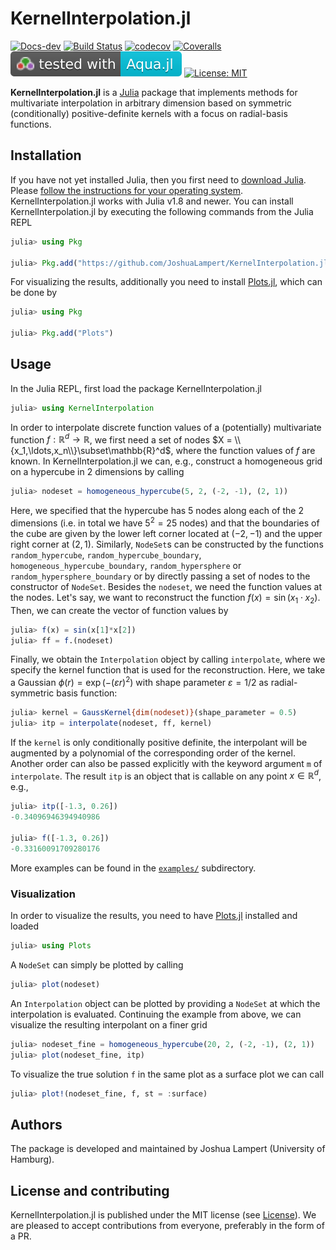 # KernelInterpolation.jl

[![Docs-dev](https://img.shields.io/badge/docs-dev-blue.svg)](https://JoshuaLampert.github.io/KernelInterpolation.jl/dev/)
[![Build Status](https://github.com/JoshuaLampert/KernelInterpolation.jl/actions/workflows/CI.yml/badge.svg?branch=main)](https://github.com/JoshuaLampert/KernelInterpolation.jl/actions/workflows/CI.yml?query=branch%3Amain)
[![codecov](https://codecov.io/gh/JoshuaLampert/KernelInterpolation.jl/graph/badge.svg)](https://codecov.io/gh/JoshuaLampert/KernelInterpolation.jl)
[![Coveralls](https://coveralls.io/repos/github/JoshuaLampert/KernelInterpolation.jl/badge.svg?branch=main)](https://coveralls.io/github/JoshuaLampert/KernelInterpolation.jl?branch=main)
[![Aqua QA](https://raw.githubusercontent.com/JuliaTesting/Aqua.jl/master/badge.svg)](https://github.com/JuliaTesting/Aqua.jl)
[![License: MIT](https://img.shields.io/badge/License-MIT-success.svg)](https://opensource.org/licenses/MIT)

**KernelInterpolation.jl** is a [Julia](https://julialang.org/) package that implements methods for multivariate interpolation in arbitrary dimension based on symmetric (conditionally) positive-definite kernels with a focus on radial-basis functions.

## Installation
If you have not yet installed Julia, then you first need to [download Julia](https://julialang.org/downloads/). Please [follow the instructions for your operating system](https://julialang.org/downloads/platform/). KernelInterpolation.jl works with Julia v1.8 and newer. You can install KernelInterpolation.jl by executing the following commands from the Julia REPL
```julia
julia> using Pkg

julia> Pkg.add("https://github.com/JoshuaLampert/KernelInterpolation.jl")
```
For visualizing the results, additionally you need to install [Plots.jl](https://github.com/JuliaPlots/Plots.jl), which can be done by
```julia
julia> using Pkg

julia> Pkg.add("Plots")
```

## Usage
In the Julia REPL, first load the package KernelInterpolation.jl
```julia
julia> using KernelInterpolation
```
In order to interpolate discrete function values of a (potentially) multivariate function $f: \mathbb{R}^d\to \mathbb{R}$, we first need a set of nodes $X = \\{x_1,\ldots,x_n\\}\subset\mathbb{R}^d$, where the function values of $f$ are known. In KernelInterpolation.jl we can, e.g., construct a homogeneous grid on a hypercube in 2 dimensions by calling
```julia
julia> nodeset = homogeneous_hypercube(5, 2, (-2, -1), (2, 1))
```
Here, we specified that the hypercube has 5 nodes along each of the 2 dimensions (i.e. in total we have $5^2 = 25$ nodes) and that the boundaries of the cube are given by the lower left corner located at $(-2, -1)$ and the upper right corner at $(2, 1)$. Similarly, `NodeSet`s can be constructed by the functions `random_hypercube`, `random_hypercube_boundary`, `homogeneous_hypercube_boundary`, `random_hypersphere` or `random_hypersphere_boundary` or by directly passing a set of nodes to the constructor of `NodeSet`. Besides the `nodeset`, we need the function values at the nodes. Let's say, we want to reconstruct the function $f(x) = \sin(x_1\cdot x_2)$. Then, we can create the vector of function values by
```julia
julia> f(x) = sin(x[1]*x[2])
julia> ff = f.(nodeset)
```
Finally, we obtain the `Interpolation` object by calling `interpolate`, where we specify the kernel function that is used for the reconstruction. Here, we take a Gaussian $\phi(r) = \exp(-(\varepsilon r)^2)$ with shape parameter $\varepsilon = 1/2$ as radial-symmetric basis function:
```julia
julia> kernel = GaussKernel{dim(nodeset)}(shape_parameter = 0.5)
julia> itp = interpolate(nodeset, ff, kernel)
```
If the `kernel` is only conditionally positive definite, the interpolant will be augmented by a polynomial of the corresponding order of the kernel. Another order can also be passed explicitly with the keyword argument `m` of `interpolate`. The result `itp` is an object that is callable on any point $x\in\mathbb{R}^d$, e.g.,
```julia
julia> itp([-1.3, 0.26])
-0.34096946394940986

julia> f([-1.3, 0.26])
-0.33160091709280176
```
More examples can be found in the [`examples/`](https://github.com/JoshuaLampert/KernelInterpolation.jl/tree/main/examples) subdirectory.

### Visualization
In order to visualize the results, you need to have [Plots.jl](https://github.com/JuliaPlots/Plots.jl) installed and loaded
```julia
julia> using Plots
```
A `NodeSet` can simply be plotted by calling
```julia
julia> plot(nodeset)
```
An `Interpolation` object can be plotted by providing a `NodeSet` at which the interpolation is evaluated. Continuing the example from above, we can visualize the resulting interpolant on a finer grid
```julia
julia> nodeset_fine = homogeneous_hypercube(20, 2, (-2, -1), (2, 1))
julia> plot(nodeset_fine, itp)
```
To visualize the true solution `f` in the same plot as a surface plot we can call
```julia
julia> plot!(nodeset_fine, f, st = :surface)
```

## Authors

The package is developed and maintained by Joshua Lampert (University of Hamburg).

## License and contributing

KernelInterpolation.jl is published under the MIT license (see [License](https://github.com/JoshuaLampert/KernelInterpolation.jl/blob/main/LICENSE)). We are pleased to accept contributions from everyone, preferably in the form of a PR.
